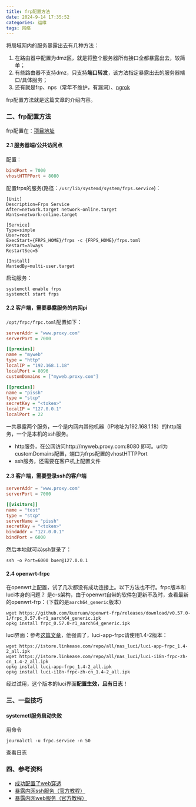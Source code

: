 ```yaml
---
title: frp配置方法
date: 2024-9-14 17:35:52
categories: 运维
tags: 网络
---
```


将局域网内的服务暴露出去有几种方法：
1. 在路由器中配置为dmz区，就是将整个服务器所有接口全都暴露出去，较简单；
2. 有些路由器不支持dmz，只支持**端口转发**，该方法指定暴露出去的服务器端口/具体服务；
3. 还有就是frp、nps（常年不维护，有漏洞）、[ngrok](https://blog.csdn.net/u011886447/article/details/73268407)

frp配置方法就是这篇文章的介绍内容。
<!--more-->
### 二、frp配置方法
frp配置在：[项目地址](https://github.com/fatedier/frp)

#### 2.1 服务器端/公共访问点
配置：
```toml
bindPort = 7000
vhostHTTPPort = 8080
```
配置frps的服务(路径：`/usr/lib/systemd/system/frps.service`)：
```shell
[Unit]
Description=Frps Service
After=network.target network-online.target
Wants=network-online.target

[Service]
Type=simple
User=root
ExecStart={FRPS_HOME}/frps -c {FRPS_HOME}/frps.toml
Restart=always
RestartSec=5

[Install]
WantedBy=multi-user.target
```
启动服务：
```shell
systemctl enable frps
systemctl start frps
```

#### 2.2 客户端，需要暴露服务的内网pi
`/opt/frpc/frpc.toml`配置如下：
```ini
serverAddr = "www.proxy.com"
serverPort = 7000

[[proxies]]
name = "myweb"
type = "http"
localIP = "192.168.1.18"
localPort = 8096
customDomains = ["myweb.proxy.com"]

[[proxies]]
name = "pissh"
type = "stcp"
secretKey = "<token>"
localIP = "127.0.0.1"
localPort = 22
```
一共暴露两个服务，一个是内网内其他机器（IP地址为192.168.1.18）的http服务，一个是本机的ssh服务。
- http服务，在公网访问http://myweb.proxy.com:8080 即可。url为customDomains配置，端口为frps配置的vhostHTTPPort
- ssh服务，还需要在客户机上配置文件

#### 2.3 客户端，需要登录ssh的客户端
```toml
serverAddr = "www.proxy.com"
serverPort = 7000

[[visitors]]
name = "test"
type = "stcp"
serverName = "pissh"
secretKey = "<token>"
bindAddr = "127.0.0.1"
bindPort = 6000
```
然后本地就可以ssh登录了：
```shell
ssh -o Port=6000 buer@127.0.0.1
```

#### 2.4 openwrt-frpc
在openwrt上配置，试了几次都没有成功连接上。以下方法也不行。frpc版本和luci本身的问题？
是c-s架构，由于openwrt自带的软件包更新不及时，查看最新的openwrt-frp：（下载的是`aarch64_generic`版本）
```shell
wget https://github.com/kuoruan/openwrt-frp/releases/download/v0.57.0-1/frpc_0.57.0-r1_aarch64_generic.ipk
opkg install frpc_0.57.0-r1_aarch64_generic.ipk
```

luci界面：参考[这篇文章](https://hwhloveslife.com/?p=20)，他强调了，luci-app-frpc请使用1.4-2版本：
```shell
wget https://istore.linkease.com/repo/all/nas_luci/luci-app-frpc_1.4-2_all.ipk
wget https://istore.linkease.com/repo/all/nas_luci/luci-i18n-frpc-zh-cn_1.4-2_all.ipk
opkg install luci-app-frpc_1.4-2_all.ipk
opkg install luci-i18n-frpc-zh-cn_1.4-2_all.ipk
```
经过试用，这个版本的luci界面**配置生效，且有日志**！

### 三、一些技巧
#### systemctl服务启动失败
用命令
```shell
journalctl -u frpc.service -n 50
```
查看日志


### 四、参考资料
- [成功配置了web穿透](https://www.talaxy.site/lets-use-frp/)
- [暴露内网ssh服务（官方教程）](https://gofrp.org/zh-cn/docs/examples/stcp/)
- [暴露内网web服务（官方教程）](https://gofrp.org/zh-cn/docs/examples/vhost-http/)
